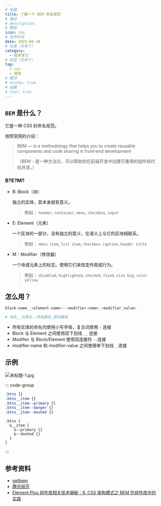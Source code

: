 ```yaml
---
# 标题
title: 了解一下 BEM 命名规范
# 描述
# description:
# 图标
icon: css
# 写作时间
date: 2023-04-30
# 分类（可多个）
category:
  - 技术学习
# 标签（可多个）
tag:
  - css
  - 规范
# 置顶
# sticky: true
# 收藏
# star: true
---
```


## `BEM` 是什么？

它是一种 CSS 的命名规范。

按照官网的介绍：

> BEM — is a methodology that helps you to create reusable components and code sharing in front‑end development
> 
> （BEM - 是一种方法论，可以帮助你在前端开发中创建可重用的组件和代码共享。）

### B?E?M?

- B: Block（块）
  
  独立的实体，其本身就有意义。
  
  > 例如：
  > `header`, `container`, `menu`, `checkbox`, `input`

- E: Element（元素）
  
  一个区块的一部分，没有独立的意义，在语义上与它的区块相联系。
  
  > 例如：
  > `menu item`, `list item`, `checkbox caption`, `header title`

- M：Modifier（修改器）
  
  一个块或元素上的标志。使用它们来改变外观或行为。
  
  > 例如：
  > `disabled`, `highlighted`, `checked`, `fixed`, `size big`, `color yellow`

## 怎么用？

```sh
block-name__<element-name>--<modifier-name>_<modifier_value>

# 块名__元素名--修改器名_修改器值
```

- 所有实体的命名均使用小写字母，复合词使用 `-` 连接
- Block 与 Element 之间使用双下划线 `__` 连接
- Modifier 与 Block/Element 使用双连接符 `--`连接
- modifier-name 和 modifier-value 之间使用单下划线 `_` 连接

## 示例

![未标题-1.jpg](https://s2.loli.net/2023/04/30/CBGIuOHwehRlJXn.jpg)

::: code-group

```css
.btns {}
.btns__item {}
.btns__item--primary {}
.btns__item--danger {}
.btns__item--dashed {}
```

```less
.btns {
  &__item {
    &--primary {}
    &--dashed {}
  }
}
```

:::

## 参考资料

- [getbem](https://getbem.com/)
- [腾讯规范](https://github.com/Tencent/tmt-workflow/wiki/%E2%92%9B-%5B%E8%A7%84%E8%8C%83%5D--CSS-BEM-%E4%B9%A6%E5%86%99%E8%A7%84%E8%8C%83)
- [Element Plus 组件库相关技术揭秘：6. CSS 架构模式之 BEM 在组件库中的实践](https://juejin.cn/post/7165503808217284616)